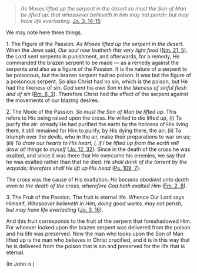 
> _As Moses lifted up the serpent in the desert so must the Son of Man be lifted up: that whosoever believeth in him may not perish; but may have life everlasting._ [Jo. 3, 14-15](https://vulgata.online/bible/Jo.3?ed=DR2&vfn=DR2.Jo.3.14-15:vs)

We may note here three things.

1\. The Figure of the Passion. _As Moses lifted up the serpent in the desert_. When the Jews said, _Our soul now loatheth this very light food_ ([Nm. 21, 5](https://vulgata.online/bible/Nm.21?ed=DR2&vfn=DR2.Nm.21.5:vs)), the Lord sent serpents in punishment, and afterwards, for a remedy, He commanded the brazen serpent to be made — as a remedy against the serpents and also as a figure of the Passion. It is the nature of a serpent to be poisonous, but the brazen serpent had no poison. It was but the figure of a poisonous serpent. So also Christ had no sin, which is the poison, but He had the likeness of sin. _God sent his own Son in the likeness of sinful flesh and of sin_ ([Rm. 8, 3](https://vulgata.online/bible/Rm.8?ed=DR2&vfn=DR2.Rm.8.3:vs)). Therefore Christ had the effect of the serpent against the movements of our blazing desires.

2\. The Mode of the Passion. _So must the Son of Man be lifted up_. This refers to His being raised upon the cross. He willed to die lifted up, (i) To purify the air: already He had purified the earth by the holiness of His living there, it still remained for Him to purify, by His dying there, the air; (ii) To triumph over the devils, who in the air, make their preparations to war on us; (iii) _To draw our hearts to His heart, I, if I be lifted up from the earth will draw all things to myself_ ([Jo. 12, 32](https://vulgata.online/bible/Jo.12?ed=DR2&vfn=DR2.Jo.12.32:vs)). Since in the death of the cross he was exalted, and since it was there that He overcame his enemies, we say that he was exalted rather than that he died. _He shall drink of the torrent by the wayside; therefore shall He lift up His head_ ([Ps. 109, 7](https://vulgata.online/bible/Ps.109?ed=DR2&vfn=DR2.Ps.109.7:vs)).

The cross was the cause of His exaltation. _He became obedient unto death even to the death of the cross, wherefore God hath exalted Him_ ([Fm. 2, 8](https://vulgata.online/bible/Fm.2?ed=DR2&vfn=DR2.Fm.2.8:vs)).

3\. The Fruit of the Passion. The fruit is eternal life. Whence Our Lord says Himself, _Whosoever believeth in Him, doing good works, may not perish, but may have life everlasting_ ([Jo. 3, 16](https://vulgata.online/bible/Jo.3?ed=DR2&vfn=DR2.Jo.3.16:vs)).

And this fruit corresponds to the fruit of the serpent that foreshadowed Him. For whoever looked upon the brazen serpent was delivered from the poison and his life was preserved. Now the man who looks upon the Son of Man lifted up is the man who believes in Christ crucified, and it is in this way that he is delivered from the poison that is sin and preserved for the life that is eternal.

(In John iii.)

